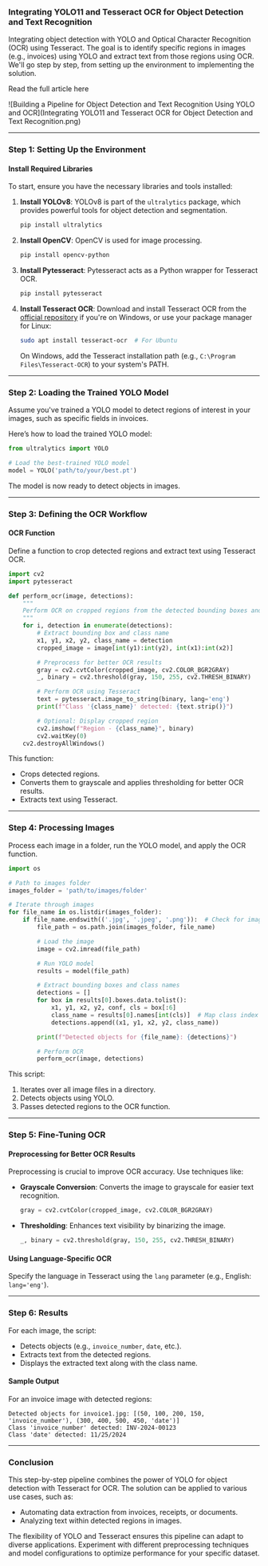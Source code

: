 ### Integrating YOLO11 and Tesseract OCR for Object Detection and Text Recognition

Integrating object detection with YOLO and Optical Character Recognition (OCR) using Tesseract. The goal is to identify specific regions in images (e.g., invoices) using YOLO and extract text from those regions using OCR. We'll go step by step, from setting up the environment to implementing the solution.

Read the full article here

![Building a Pipeline for Object Detection and Text Recognition Using YOLO and OCR](Integrating YOLO11 and Tesseract OCR for Object Detection and Text Recognition.png)

---

### Step 1: **Setting Up the Environment**

#### Install Required Libraries

To start, ensure you have the necessary libraries and tools installed:

1. **Install YOLOv8**:
   YOLOv8 is part of the `ultralytics` package, which provides powerful tools for object detection and segmentation.

   ```bash
   pip install ultralytics
   ```

2. **Install OpenCV**:
   OpenCV is used for image processing.

   ```bash
   pip install opencv-python
   ```

3. **Install Pytesseract**:
   Pytesseract acts as a Python wrapper for Tesseract OCR.

   ```bash
   pip install pytesseract
   ```

4. **Install Tesseract OCR**:
   Download and install Tesseract OCR from the [official repository](https://github.com/UB-Mannheim/tesseract/wiki) if you're on Windows, or use your package manager for Linux:

   ```bash
   sudo apt install tesseract-ocr  # For Ubuntu
   ```

   On Windows, add the Tesseract installation path (e.g., `C:\Program Files\Tesseract-OCR`) to your system's PATH.

---

### Step 2: **Loading the Trained YOLO Model**

Assume you've trained a YOLO model to detect regions of interest in your images, such as specific fields in invoices.

Here’s how to load the trained YOLO model:

```python
from ultralytics import YOLO

# Load the best-trained YOLO model
model = YOLO('path/to/your/best.pt')
```

The model is now ready to detect objects in images.

---

### Step 3: **Defining the OCR Workflow**

#### OCR Function

Define a function to crop detected regions and extract text using Tesseract OCR.

```python
import cv2
import pytesseract

def perform_ocr(image, detections):
    """
    Perform OCR on cropped regions from the detected bounding boxes and include class names.
    """
    for i, detection in enumerate(detections):
        # Extract bounding box and class name
        x1, y1, x2, y2, class_name = detection
        cropped_image = image[int(y1):int(y2), int(x1):int(x2)]

        # Preprocess for better OCR results
        gray = cv2.cvtColor(cropped_image, cv2.COLOR_BGR2GRAY)
        _, binary = cv2.threshold(gray, 150, 255, cv2.THRESH_BINARY)

        # Perform OCR using Tesseract
        text = pytesseract.image_to_string(binary, lang='eng')
        print(f"Class '{class_name}' detected: {text.strip()}")

        # Optional: Display cropped region
        cv2.imshow(f"Region - {class_name}", binary)
        cv2.waitKey(0)
    cv2.destroyAllWindows()
```

This function:

- Crops detected regions.
- Converts them to grayscale and applies thresholding for better OCR results.
- Extracts text using Tesseract.

---

### Step 4: **Processing Images**

Process each image in a folder, run the YOLO model, and apply the OCR function.

```python
import os

# Path to images folder
images_folder = 'path/to/images/folder'

# Iterate through images
for file_name in os.listdir(images_folder):
    if file_name.endswith(('.jpg', '.jpeg', '.png')):  # Check for image files
        file_path = os.path.join(images_folder, file_name)

        # Load the image
        image = cv2.imread(file_path)

        # Run YOLO model
        results = model(file_path)

        # Extract bounding boxes and class names
        detections = []
        for box in results[0].boxes.data.tolist():
            x1, y1, x2, y2, conf, cls = box[:6]
            class_name = results[0].names[int(cls)]  # Map class index to class name
            detections.append((x1, y1, x2, y2, class_name))

        print(f"Detected objects for {file_name}: {detections}")

        # Perform OCR
        perform_ocr(image, detections)
```

This script:

1. Iterates over all image files in a directory.
2. Detects objects using YOLO.
3. Passes detected regions to the OCR function.

---

### Step 5: **Fine-Tuning OCR**

#### Preprocessing for Better OCR Results

Preprocessing is crucial to improve OCR accuracy. Use techniques like:

- **Grayscale Conversion**:
  Converts the image to grayscale for easier text recognition.
  ```python
  gray = cv2.cvtColor(cropped_image, cv2.COLOR_BGR2GRAY)
  ```
- **Thresholding**:
  Enhances text visibility by binarizing the image.
  ```python
  _, binary = cv2.threshold(gray, 150, 255, cv2.THRESH_BINARY)
  ```

#### Using Language-Specific OCR

Specify the language in Tesseract using the `lang` parameter (e.g., English: `lang='eng'`).

---

### Step 6: **Results**

For each image, the script:

- Detects objects (e.g., `invoice_number`, `date`, etc.).
- Extracts text from the detected regions.
- Displays the extracted text along with the class name.

#### Sample Output

For an invoice image with detected regions:

```
Detected objects for invoice1.jpg: [(50, 100, 200, 150, 'invoice_number'), (300, 400, 500, 450, 'date')]
Class 'invoice_number' detected: INV-2024-00123
Class 'date' detected: 11/25/2024
```

---

### Conclusion

This step-by-step pipeline combines the power of YOLO for object detection with Tesseract for OCR. The solution can be applied to various use cases, such as:

- Automating data extraction from invoices, receipts, or documents.
- Analyzing text within detected regions in images.

The flexibility of YOLO and Tesseract ensures this pipeline can adapt to diverse applications. Experiment with different preprocessing techniques and model configurations to optimize performance for your specific dataset.
